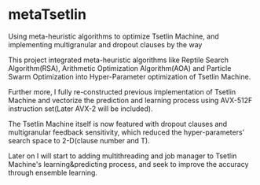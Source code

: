 # metaTsetlin
Using meta-heuristic algorithms to optimize Tsetlin Machine, and implementing multigranular and dropout clauses by the way

This project integrated meta-heuristic algorithms like Reptile Search Algorithm(RSA), Arithmetic Optimization Algorithm(AOA) and Particle Swarm Optimization into Hyper-Parameter optimization of Tsetlin Machine.

Further more, I fully re-constructed previous implementation of Tsetlin Machine and vectorize the prediction and learning process using AVX-512F instruction set(Later AVX-2 will be included).

The Tsetlin Machine itself is now featured with dropout clauses and multigranular feedback sensitivity, which reduced the hyper-parameters' search space to 2-D(clause number and T).

Later on I will start to adding multithreading and job manager to Tsetlin Machine's learning&predicting process, and seek to improve the accuracy through ensemble learning.

